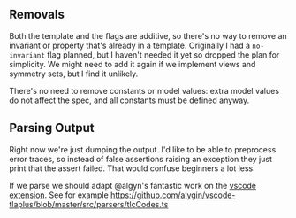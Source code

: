 ## Removals

Both the template and the flags are additive, so there's no way to remove an invariant or property that's already in a template. Originally I had a `no-invariant` flag planned, but I haven't needed it yet so dropped the plan for simplicity. We might need to add it again if we implement views and symmetry sets, but I find it unlikely.

There's no need to remove constants or model values: extra model values do not affect the spec, and all constants must be defined anyway.

## Parsing Output

Right now we're just dumping the output. I'd like to be able to preprocess error traces, so instead of false assertions raising an exception they just print that the assert failed. That would confuse beginners a lot less.

If we parse we should adapt @algyn's fantastic work on the [vscode extension](https://github.com/alygin/vscode-tlaplus). See for example https://github.com/alygin/vscode-tlaplus/blob/master/src/parsers/tlcCodes.ts